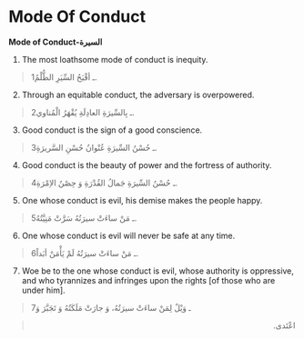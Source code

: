 Mode Of Conduct
===============

**Mode of Conduct-السيرة**

1. The most loathsome mode of conduct is inequity.

> 1ـ أقْبَحُ السِّيَرِ الظُّلْمُ.

2. Through an equitable conduct, the adversary is overpowered.

> 2ـ بِالسِّيرَةِ العادِلَةِ يُقْهَرُ الْمُناوي.

3. Good conduct is the sign of a good conscience.

> 3ـ حُسْنُ السِّيرَةِ عُنْوانُ حُسْنِ السَّريرَةِ.

4. Good conduct is the beauty of power and the fortress of authority.

> 4ـ حُسْنُ السِّيرَةِ جَمالُ القُدْرَةِ وَ حِصْنُ الاِمْرَةِ.

5. One whose conduct is evil, his demise makes the people happy.

> 5ـ مَنْ ساءَتْ سيرَتُهُ سَرَّتْ مَنِيَّتُهُ.

6. One whose conduct is evil will never be safe at any time.

> 6ـ مَنْ ساءَتْ سيرَتُهُ لَمْ يَأْمَنْ أبَداً.

7. Woe be to the one whose conduct is evil, whose authority is
oppressive, and who tyrannizes and infringes upon the rights [of those
who are under him].

> 7ـ وَيْلٌ لِمَنْ ساءَتْ سيرَتُهُ، وَ جارَتْ مَلَكَتُهُ وَ تَجَبَّرَ وَ
<blockquote dir="rtl">
  <p>
اعْتَدى.
  </p>
</blockquote>


